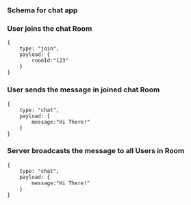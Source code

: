 ### Schema for chat app

### User joins the chat Room
```
{
    type: "join",
    payload: {
        roomId:"123"
    }
}
```
### User sends the message in joined chat Room
```
{
    type: "chat",
    payload: {
        message:"Hi There!"
    }
}
```
### Server broadcasts the message to all Users in Room
```
{
    type: "chat",
    payload: {
        message:"Hi There!"
    }
}
```